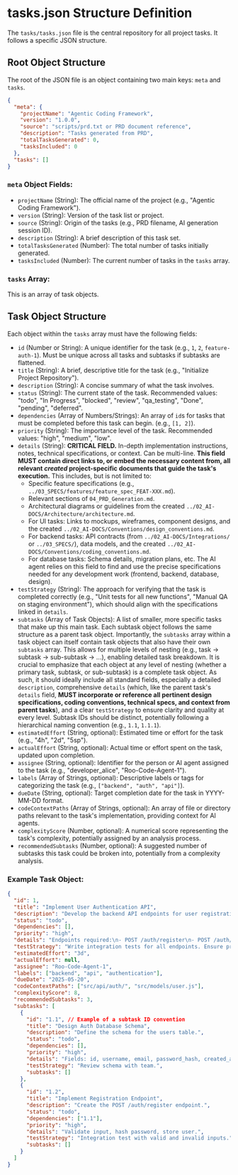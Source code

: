 # tasks.json Structure Definition

The `tasks/tasks.json` file is the central repository for all project tasks. It follows a specific JSON structure.

## Root Object Structure

The root of the JSON file is an object containing two main keys: `meta` and `tasks`.

```json
{
  "meta": {
    "projectName": "Agentic Coding Framework",
    "version": "1.0.0",
    "source": "scripts/prd.txt or PRD document reference",
    "description": "Tasks generated from PRD",
    "totalTasksGenerated": 0,
    "tasksIncluded": 0
  },
  "tasks": []
}
```

### `meta` Object Fields:

- `projectName` (String): The official name of the project (e.g., "Agentic Coding Framework").
- `version` (String): Version of the task list or project.
- `source` (String): Origin of the tasks (e.g., PRD filename, AI generation session ID).
- `description` (String): A brief description of this task set.
- `totalTasksGenerated` (Number): The total number of tasks initially generated.
- `tasksIncluded` (Number): The current number of tasks in the `tasks` array.

### `tasks` Array:

This is an array of task objects.

## Task Object Structure

Each object within the `tasks` array must have the following fields:

- `id` (Number or String): A unique identifier for the task (e.g., `1`, `2`, `feature-auth-1`). Must be unique across all tasks and subtasks if subtasks are flattened.
- `title` (String): A brief, descriptive title for the task (e.g., "Initialize Project Repository").
- `description` (String): A concise summary of what the task involves.
- `status` (String): The current state of the task. Recommended values: "todo", "In Progress", "blocked", "review", "qa_testing", "Done", "pending", "deferred".
- `dependencies` (Array of Numbers/Strings): An array of `id`s for tasks that must be completed before this task can begin. (e.g., `[1, 2]`).
- `priority` (String): The importance level of the task. Recommended values: "high", "medium", "low".
- `details` (String): **CRITICAL FIELD.** In-depth implementation instructions, notes, technical specifications, or context. Can be multi-line. **This field MUST contain direct links to, or embed the necessary content from, all relevant _created_ project-specific documents that guide the task's execution.** This includes, but is not limited to:
  - Specific feature specifications (e.g., `../03_SPECS/features/feature_spec_FEAT-XXX.md`).
  - Relevant sections of `04_PRD_Generation.md`.
  - Architectural diagrams or guidelines from the created `../02_AI-DOCS/Architecture/architecture.md`.
  - For UI tasks: Links to mockups, wireframes, component designs, and the created `../02_AI-DOCS/Conventions/design_conventions.md`.
  - For backend tasks: API contracts (from `../02_AI-DOCS/Integrations/` or `../03_SPECS/`), data models, and the created `../02_AI-DOCS/Conventions/coding_conventions.md`.
  - For database tasks: Schema details, migration plans, etc.
    The AI agent relies on this field to find and use the precise specifications needed for any development work (frontend, backend, database, design).
- `testStrategy` (String): The approach for verifying that the task is completed correctly (e.g., "Unit tests for all new functions", "Manual QA on staging environment"), which should align with the specifications linked in `details`.
- `subtasks` (Array of Task Objects): A list of smaller, more specific tasks that make up this main task. Each subtask object follows the same structure as a parent task object. Importantly, the `subtasks` array within a task object can itself contain task objects that also have their own `subtasks` array. This allows for multiple levels of nesting (e.g., task -> subtask -> sub-subtask -> ...), enabling detailed task breakdown. It is crucial to emphasize that each object at any level of nesting (whether a primary task, subtask, or sub-subtask) is a complete task object. As such, it should ideally include all standard fields, especially a detailed `description`, comprehensive `details` (which, like the parent task's `details` field, **MUST incorporate or reference all pertinent design specifications, coding conventions, technical specs, and context from parent tasks**), and a clear `testStrategy` to ensure clarity and quality at every level. Subtask IDs should be distinct, potentially following a hierarchical naming convention (e.g., `1.1`, `1.1.1`).
- `estimatedEffort` (String, optional): Estimated time or effort for the task (e.g., "4h", "2d", "5sp").
- `actualEffort` (String, optional): Actual time or effort spent on the task, updated upon completion.
- `assignee` (String, optional): Identifier for the person or AI agent assigned to the task (e.g., "developer_alice", "Roo-Code-Agent-1").
- `labels` (Array of Strings, optional): Descriptive labels or tags for categorizing the task (e.g., `["backend", "auth", "api"]`).
- `dueDate` (String, optional): Target completion date for the task in YYYY-MM-DD format.
- `codeContextPaths` (Array of Strings, optional): An array of file or directory paths relevant to the task's implementation, providing context for AI agents.
- `complexityScore` (Number, optional): A numerical score representing the task's complexity, potentially assigned by an analysis process.
- `recommendedSubtasks` (Number, optional): A suggested number of subtasks this task could be broken into, potentially from a complexity analysis.

### Example Task Object:

```json
{
  "id": 1,
  "title": "Implement User Authentication API",
  "description": "Develop the backend API endpoints for user registration, login, and logout.",
  "status": "todo",
  "dependencies": [],
  "priority": "high",
  "details": "Endpoints required:\n- POST /auth/register\n- POST /auth/login\n- POST /auth/logout\nUtilize JWT for session management. Hash passwords using bcrypt.",
  "testStrategy": "Write integration tests for all endpoints. Ensure proper error handling for invalid credentials or requests. Manually test flow with a frontend client.",
  "estimatedEffort": "3d",
  "actualEffort": null,
  "assignee": "Roo-Code-Agent-1",
  "labels": ["backend", "api", "authentication"],
  "dueDate": "2025-05-20",
  "codeContextPaths": ["src/api/auth/", "src/models/user.js"],
  "complexityScore": 8,
  "recommendedSubtasks": 3,
  "subtasks": [
    {
      "id": "1.1", // Example of a subtask ID convention
      "title": "Design Auth Database Schema",
      "description": "Define the schema for the users table.",
      "status": "todo",
      "dependencies": [],
      "priority": "high",
      "details": "Fields: id, username, email, password_hash, created_at, updated_at.",
      "testStrategy": "Review schema with team.",
      "subtasks": []
    },
    {
      "id": "1.2",
      "title": "Implement Registration Endpoint",
      "description": "Create the POST /auth/register endpoint.",
      "status": "todo",
      "dependencies": ["1.1"],
      "priority": "high",
      "details": "Validate input, hash password, store user.",
      "testStrategy": "Integration test with valid and invalid inputs.",
      "subtasks": []
    }
  ]
}
```
